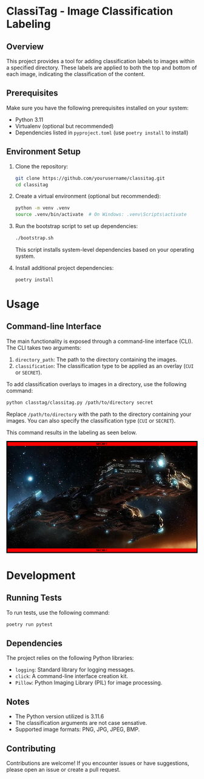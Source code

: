 # ClassiTag - Image Classification Labeling

## Overview

This project provides a tool for adding classification labels to images within a specified directory. These labels are applied to both the top and bottom of each image, indicating the classification of the content.

## Prerequisites

Make sure you have the following prerequisites installed on your system:

- Python 3.11
- Virtualenv (optional but recommended)
- Dependencies listed in `pyproject.toml` (use `poetry install` to install)

## Environment Setup

1. Clone the repository:

   ```bash
   git clone https://github.com/yourusername/classitag.git
   cd classitag
   ```

2. Create a virtual environment (optional but recommended):

   ```bash
   python -m venv .venv
   source .venv/bin/activate  # On Windows: .venv\Scripts\activate
   ```

3. Run the bootstrap script to set up dependencies:
    ```bash
    ./bootstrap.sh
    ```
   This script installs system-level dependencies based on your operating system.

4. Install additional project dependencies:

   ```bash
   poetry install
   ```

# Usage

## Command-line Interface

The main functionality is exposed through a command-line interface (CLI). The CLI takes two arguments:

1. `directory_path`: The path to the directory containing the images.
2. `classification`: The classification type to be applied as an overlay (`CUI` or `SECRET`).

To add classification overlays to images in a directory, use the following command:

```bash
python classtag/classitag.py /path/to/directory secret 
```
Replace `/path/to/directory` with the path to the directory containing your images. You can also specify the classification type (`CUI` or `SECRET`).

This command results in the labeling as seen below.

![image](example_images/(SECRET)_Hyperion_SC2_DevRend1.png)

# Development

## Running Tests

To run tests, use the following command:

```bash
poetry run pytest
```
## Dependencies

The project relies on the following Python libraries:

- `logging`: Standard library for logging messages.
- `click`: A command-line interface creation kit.
- `Pillow`: Python Imaging Library (PIL) for image processing.

## Notes

- The Python version utilized is 3.11.6
- The classification arguments are not case sensative.
- Supported image formats: PNG, JPG, JPEG, BMP.

## Contributing

Contributions are welcome! If you encounter issues or have suggestions, please open an issue or create a pull request.

